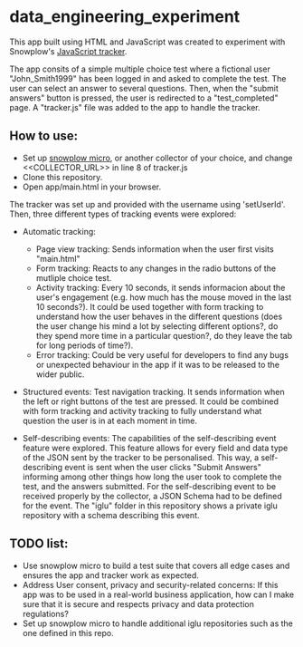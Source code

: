 # data_engineering_experiment
This app built using HTML and JavaScript was created to experiment with Snowplow's [JavaScript tracker](https://github.com/snowplow/snowplow/wiki/javascript-tracker).

The app consits of a simple multiple choice test where a fictional user "John_Smith1999" has been logged in and asked to complete the test. The user can select an answer to several questions. Then, when the "submit answers" button is pressed, the user is redirected to a "test_completed" page. A "tracker.js" file was added to the app to handle the tracker.

## How to use:
  - Set up [snowplow micro](https://github.com/snowplow-incubator/snowplow-micro/), or another collector of your choice, and change <<COLLECTOR_URL>> in line 8 of tracker.js
  - Clone this repository.
  - Open app/main.html in your browser.

The tracker was set up and provided with the username using 'setUserId'. Then, three different types of tracking events were explored:
  - Automatic tracking:
    - Page view tracking: Sends information when the user first visits "main.html"
    - Form tracking: Reacts to any changes in the radio buttons of the mutliple choice test. 
    - Activity tracking: Every 10 seconds, it sends informacion about the user's engagement (e.g. how much has the mouse moved in the last 10 seconds?). It could be used together with form tracking to understand how the user behaves in the different questions (does the user change his mind a lot by selecting different options?, do they spend more time in a particular question?, do they leave the tab for long periods of time?).
    - Error tracking: Could be very useful for developers to find any bugs or unexpected behaviour in the app if it was to be released to the wider public.
         
  - Structured events: Test navigation tracking. It sends information when the left or right buttons of the test are pressed. It could be combined with form tracking and activity tracking to fully understand what question the user is in at each moment in time.
  
  - Self-describing events: The capabilities of the self-describing event feature were explored. This feature allows for every field and data type of the JSON sent by the tracker to be personalised. This way, a self-describing event is sent when the user clicks "Submit Answers" informing among other things how long the user took to complete the test, and the answers submitted. For the self-describing event to be received properly by the collector, a JSON Schema had to be defined for the event. The "iglu" folder in this repository shows a private iglu repository with a schema describing this event.
 
## TODO list:
  - Use snowplow micro to build a test suite that covers all edge cases and ensures the app and tracker work as expected.
  - Address User consent, privacy and security-related concerns: If this app was to be used in a real-world business application, how can I make sure that it is secure and respects privacy and data protection regulations?
  - Set up snowplow micro to handle additional iglu repositories such as the one defined in this repo.
